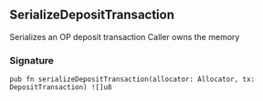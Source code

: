 ## SerializeDepositTransaction
Serializes an OP deposit transaction
Caller owns the memory

### Signature

```zig
pub fn serializeDepositTransaction(allocator: Allocator, tx: DepositTransaction) ![]u8
```

